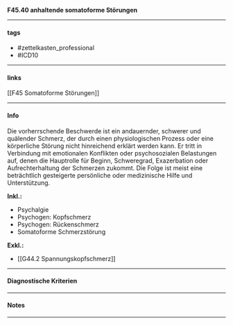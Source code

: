 __F45.40 anhaltende somatoforme Störungen__

___________________________________________
#### tags

- #zettelkasten_professional
- #ICD10 
___________________________________________
#### links

[[F45 Somatoforme Störungen]]

___________________________________________
#### Info
Die vorherrschende Beschwerde ist ein andauernder, schwerer und quälender Schmerz, der durch einen physiologischen Prozess oder eine körperliche Störung nicht hinreichend erklärt werden kann. Er tritt in Verbindung mit emotionalen Konflikten oder psychosozialen Belastungen auf, denen die Hauptrolle für Beginn, Schweregrad, Exazerbation oder Aufrechterhaltung der Schmerzen zukommt. Die Folge ist meist eine beträchtlich gesteigerte persönliche oder medizinische Hilfe und Unterstützung.

__Inkl.:__
- Psychalgie  
- Psychogen: Kopfschmerz  
- Psychogen: Rückenschmerz  
- Somatoforme Schmerzstörung

__Exkl.:__
- [[G44.2 Spannungskopfschmerz]]
___________________________________________
#### Diagnostische Kriterien

___________________________________________
#### Notes

___________________________________________

